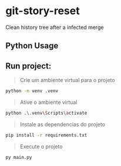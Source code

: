 # git-story-reset
Clean history tree after a infected merge
## Python Usage
## Run project:

> Crie um ambiente virtual para o projeto

```zsh
python -m venv .venv
```

> Ative o ambiente virtual

```zsh
python .\.venv\Scripts\activate
```

> Instale as dependencias do projeto

```zsh
pip install -r requirements.txt
```

> Execute o projeto

```zsh
py main.py
```
